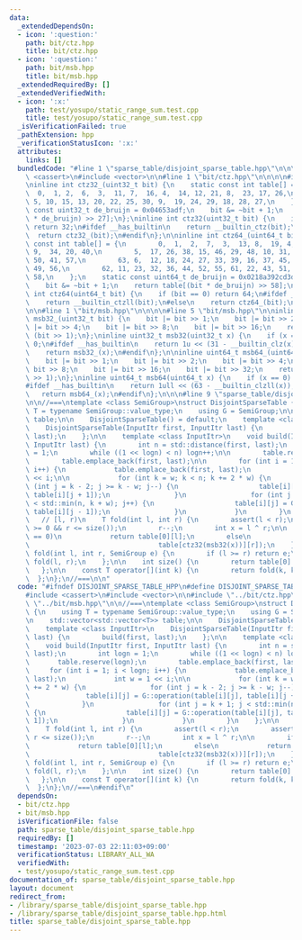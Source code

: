 ```yaml
---
data:
  _extendedDependsOn:
  - icon: ':question:'
    path: bit/ctz.hpp
    title: bit/ctz.hpp
  - icon: ':question:'
    path: bit/msb.hpp
    title: bit/msb.hpp
  _extendedRequiredBy: []
  _extendedVerifiedWith:
  - icon: ':x:'
    path: test/yosupo/static_range_sum.test.cpp
    title: test/yosupo/static_range_sum.test.cpp
  _isVerificationFailed: true
  _pathExtension: hpp
  _verificationStatusIcon: ':x:'
  attributes:
    links: []
  bundledCode: "#line 1 \"sparse_table/disjoint_sparse_table.hpp\"\n\n\n\n#include\
    \ <cassert>\n#include <vector>\n\n#line 1 \"bit/ctz.hpp\"\n\n\n\n#include <cstdint>\n\
    \ninline int ctz32_(uint32_t bit) {\n    static const int table[] = {\n      \
    \  0,  1, 2,  6,  3,  11, 7,  16, 4,  14, 12, 21, 8,  23, 17, 26,\n        31,\
    \ 5, 10, 15, 13, 20, 22, 25, 30, 9,  19, 24, 29, 18, 28, 27,\n    };\n    static\
    \ const uint32_t de_bruijn = 0x04653adf;\n    bit &= ~bit + 1;\n    return table[(bit\
    \ * de_bruijn) >> 27];\n};\ninline int ctz32(uint32_t bit) {\n    if (bit == 0)\
    \ return 32;\n#ifdef __has_builtin\n    return __builtin_ctz(bit);\n#else\n  \
    \  return ctz32_(bit);\n#endif\n};\n\ninline int ctz64_(uint64_t bit) {\n    static\
    \ const int table[] = {\n        0,  1,  2,  7,  3,  13, 8,  19, 4,  25, 14, 28,\
    \ 9,  34, 20, 40,\n        5,  17, 26, 38, 15, 46, 29, 48, 10, 31, 35, 54, 21,\
    \ 50, 41, 57,\n        63, 6,  12, 18, 24, 27, 33, 39, 16, 37, 45, 47, 30, 53,\
    \ 49, 56,\n        62, 11, 23, 32, 36, 44, 52, 55, 61, 22, 43, 51, 60, 42, 59,\
    \ 58,\n    };\n    static const uint64_t de_bruijn = 0x0218a392cd3d5dbfull;\n\
    \    bit &= ~bit + 1;\n    return table[(bit * de_bruijn) >> 58];\n};\ninline\
    \ int ctz64(uint64_t bit) {\n    if (bit == 0) return 64;\n#ifdef __has_builtin\n\
    \    return __builtin_ctzll(bit);\n#else\n    return ctz64_(bit);\n#endif\n};\n\
    \n\n#line 1 \"bit/msb.hpp\"\n\n\n\n#line 5 \"bit/msb.hpp\"\n\ninline uint32_t\
    \ msb32_(uint32_t bit) {\n    bit |= bit >> 1;\n    bit |= bit >> 2;\n    bit\
    \ |= bit >> 4;\n    bit |= bit >> 8;\n    bit |= bit >> 16;\n    return bit ^\
    \ (bit >> 1);\n};\ninline uint32_t msb32(uint32_t x) {\n    if (x == 0) return\
    \ 0;\n#ifdef __has_builtin\n    return 1u << (31 - __builtin_clz(x));\n#else\n\
    \    return msb32_(x);\n#endif\n};\n\ninline uint64_t msb64_(uint64_t bit) {\n\
    \    bit |= bit >> 1;\n    bit |= bit >> 2;\n    bit |= bit >> 4;\n    bit |=\
    \ bit >> 8;\n    bit |= bit >> 16;\n    bit |= bit >> 32;\n    return bit ^ (bit\
    \ >> 1);\n};\ninline uint64_t msb64(uint64_t x) {\n    if (x == 0) return 0;\n\
    #ifdef __has_builtin\n    return 1ull << (63 - __builtin_clzll(x));\n#else\n \
    \   return msb64_(x);\n#endif\n};\n\n\n#line 9 \"sparse_table/disjoint_sparse_table.hpp\"\
    \n\n//===\ntemplate <class SemiGroup>\nstruct DisjointSparseTable {\n    using\
    \ T = typename SemiGroup::value_type;\n    using G = SemiGroup;\n\n    std::vector<std::vector<T>>\
    \ table;\n\n    DisjointSparseTable() = default;\n    template <class InputItr>\n\
    \    DisjointSparseTable(InputItr first, InputItr last) {\n        build(first,\
    \ last);\n    };\n\n    template <class InputItr>\n    void build(InputItr first,\
    \ InputItr last) {\n        int n = std::distance(first, last);\n        int logn\
    \ = 1;\n        while ((1 << logn) < n) logn++;\n\n        table.reserve(logn);\n\
    \        table.emplace_back(first, last);\n\n        for (int i = 1; i < logn;\
    \ i++) {\n            table.emplace_back(first, last);\n            int w = 1\
    \ << i;\n\n            for (int k = w; k < n; k += 2 * w) {\n                for\
    \ (int j = k - 2; j >= k - w; j--) {\n                    table[i][j] = G::operation(table[i][j],\
    \ table[i][j + 1]);\n                }\n                for (int j = k + 1; j\
    \ < std::min(n, k + w); j++) {\n                    table[i][j] = G::operation(table[i][j],\
    \ table[i][j - 1]);\n                }\n            }\n        }\n    };\n\n \
    \   // [l, r)\n    T fold(int l, int r) {\n        assert(l < r);\n        assert(l\
    \ >= 0 && r <= size());\n        r--;\n        int x = l ^ r;\n\n        if (x\
    \ == 0)\n            return table[0][l];\n        else\n            return G::operation(table[ctz32(msb32(x))][l],\n\
    \                                table[ctz32(msb32(x))][r]);\n    };\n\n    T\
    \ fold(int l, int r, SemiGroup e) {\n        if (l >= r) return e;\n        return\
    \ fold(l, r);\n    };\n\n    int size() {\n        return table[0].size();\n \
    \   };\n\n    const T operator[](int k) {\n        return fold(k, k + 1);\n  \
    \  };\n};\n//===\n\n"
  code: "#ifndef DISJOINT_SPARSE_TABLE_HPP\n#define DISJOINT_SPARSE_TABLE_HPP\n\n\
    #include <cassert>\n#include <vector>\n\n#include \"../bit/ctz.hpp\"\n#include\
    \ \"../bit/msb.hpp\"\n\n//===\ntemplate <class SemiGroup>\nstruct DisjointSparseTable\
    \ {\n    using T = typename SemiGroup::value_type;\n    using G = SemiGroup;\n\
    \n    std::vector<std::vector<T>> table;\n\n    DisjointSparseTable() = default;\n\
    \    template <class InputItr>\n    DisjointSparseTable(InputItr first, InputItr\
    \ last) {\n        build(first, last);\n    };\n\n    template <class InputItr>\n\
    \    void build(InputItr first, InputItr last) {\n        int n = std::distance(first,\
    \ last);\n        int logn = 1;\n        while ((1 << logn) < n) logn++;\n\n \
    \       table.reserve(logn);\n        table.emplace_back(first, last);\n\n   \
    \     for (int i = 1; i < logn; i++) {\n            table.emplace_back(first,\
    \ last);\n            int w = 1 << i;\n\n            for (int k = w; k < n; k\
    \ += 2 * w) {\n                for (int j = k - 2; j >= k - w; j--) {\n      \
    \              table[i][j] = G::operation(table[i][j], table[i][j + 1]);\n   \
    \             }\n                for (int j = k + 1; j < std::min(n, k + w); j++)\
    \ {\n                    table[i][j] = G::operation(table[i][j], table[i][j -\
    \ 1]);\n                }\n            }\n        }\n    };\n\n    // [l, r)\n\
    \    T fold(int l, int r) {\n        assert(l < r);\n        assert(l >= 0 &&\
    \ r <= size());\n        r--;\n        int x = l ^ r;\n\n        if (x == 0)\n\
    \            return table[0][l];\n        else\n            return G::operation(table[ctz32(msb32(x))][l],\n\
    \                                table[ctz32(msb32(x))][r]);\n    };\n\n    T\
    \ fold(int l, int r, SemiGroup e) {\n        if (l >= r) return e;\n        return\
    \ fold(l, r);\n    };\n\n    int size() {\n        return table[0].size();\n \
    \   };\n\n    const T operator[](int k) {\n        return fold(k, k + 1);\n  \
    \  };\n};\n//===\n#endif\n"
  dependsOn:
  - bit/ctz.hpp
  - bit/msb.hpp
  isVerificationFile: false
  path: sparse_table/disjoint_sparse_table.hpp
  requiredBy: []
  timestamp: '2023-07-03 22:11:03+09:00'
  verificationStatus: LIBRARY_ALL_WA
  verifiedWith:
  - test/yosupo/static_range_sum.test.cpp
documentation_of: sparse_table/disjoint_sparse_table.hpp
layout: document
redirect_from:
- /library/sparse_table/disjoint_sparse_table.hpp
- /library/sparse_table/disjoint_sparse_table.hpp.html
title: sparse_table/disjoint_sparse_table.hpp
---
```

